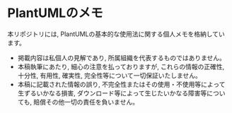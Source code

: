 # PlantUMLのメモ

本リポジトリには, PlantUMLの基本的な使用法に関する個人メモを格納しています。

* 掲載内容は私個人の見解であり, 所属組織を代表するものではありません。
* 本稿執筆にあたり, 細心の注意を払っておりますが, これらの情報の正確性, 十分性, 有用性, 確実性, 完全性等について一切保証いたしません。
* 本稿に記載された情報の誤り, 不完全性またはその使用・不使用等によって生ずるいかなる損害, ダウンロード等によって生じたいかなる障害等についても, 賠償その他一切の責任を負いません。

